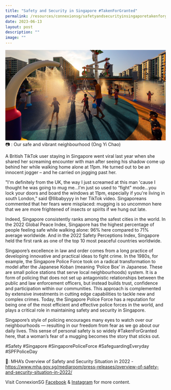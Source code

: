 ```yaml
---
title: "Safety and Security in Singapore #TakenForGranted"
permalink: /resources/connexionsg/safetyandsecurityinsingaporetakenforgranted/
date: 2023-06-13
layout: post
description: ""
image: ""
---
```

![](/images/connexionsg/2023/safety%20&amp;%20security.jpg)
📷 : Our safe and vibrant neighbourhood (Ong Yi Chao)

A British TikTok user staying in Singapore went viral last year when she shared her screaming encounter with man after seeing his shadow come up behind her while walking home alone at 11pm. He turned out to be an innocent jogger – and he carried on jogging past her.

"I'm definitely from the UK, the way I just screamed at this man 'cause I thought he was going to mug me...I'm just so used to “fight" mode...you lock your doors and board the windows at 11pm, especially if you're living in south London,” said @Ilibabyyyy in her TikTok video. Singaporeans commented that her fears were misplaced: mugging is so uncommon here that we are more frightened of insects or spirits if we hung out late.

Indeed, Singapore consistently ranks among the safest cities in the world. In the 2022 Global Peace Index, Singapore has the highest percentage of people feeling safe while walking alone: 96% here compared to 71% average worldwide. And in the 2022 Safety Perceptions Index, Singapore held the first rank as one of the top 10 most peaceful countries worldwide.

Singapore’s excellence in law and order comes from a long practice of developing innovative and practical ideas to fight crime. In the 1980s, for example, the Singapore Police Force took on a radical transformation to model after the Japanese Koban (meaning ‘Police Box’ in Japanese. These are small police stations that serve local neighbourhoods) system. It is a form of policing that does not set up antagonistic relationships between the public and law enforcement officers, but instead builds trust, confidence and participation within our communities. This approach is complemented by extensive investments in cutting edge capabilities to tackle new and complex crimes. Today, the Singapore Police Force has a reputation for being one of the most efficient and effective police forces in the world, and plays a critical role in maintaining safety and security in Singapore.

Singapore’s style of policing encourages many eyes to watch over our neighbourhoods — resulting in our freedom from fear as we go about our daily lives. This sense of personal safety is so widely #TakenForGranted here, that a woman’s fear of a mugging becomes the story that sticks out.

#Safety #Singapore #SingaporePoliceForce #SafeguardingEveryday #SPFPoliceDay

🔗: MHA’s Overview of Safety and Security Situation in 2022 - 
https://www.mha.gov.sg/mediaroom/press-releases/overview-of-safety-and-security-situation-in-2022/

Visit ConnexionSG <a target="_blank" href="https://www.facebook.com/ConnexionSG">Facebook</a> &amp; <a target="_blank" href="https://www.instagram.com/connexionsg/">Instagram</a> for more content.